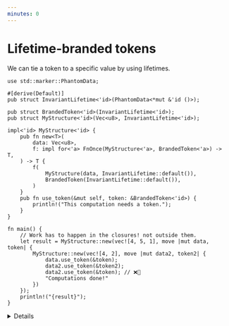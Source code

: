 ```yaml
---
minutes: 0
---
```


# Lifetime-branded tokens

We can tie a token to a specific value by using lifetimes.

```rust,editable
use std::marker::PhantomData;

#[derive(Default)]
pub struct InvariantLifetime<'id>(PhantomData<*mut &'id ()>);

pub struct BrandedToken<'id>(InvariantLifetime<'id>);
pub struct MyStructure<'id>(Vec<u8>, InvariantLifetime<'id>);

impl<'id> MyStructure<'id> {
    pub fn new<T>(
        data: Vec<u8>,
        f: impl for<'a> FnOnce(MyStructure<'a>, BrandedToken<'a>) -> T,
    ) -> T {
        f(
            MyStructure(data, InvariantLifetime::default()),
            BrandedToken(InvariantLifetime::default()),
        )
    }
    pub fn use_token(&mut self, token: &BrandedToken<'id>) {
        println!("This computation needs a token.");
    }
}

fn main() {
    // Work has to happen in the closures! not outside them.
    let result = MyStructure::new(vec![4, 5, 1], move |mut data, token| {
        MyStructure::new(vec![4, 2], move |mut data2, token2| {
            data.use_token(&token);
            data2.use_token(&token2);
            data2.use_token(&token); // ❌🔨
            "Computations done!"
        })
    });
    println!("{result}");
}
```

<details>

- Here we build "branded tokens" that can only be used with the value that
  constructed them. Branding here in the sense of "being marked with something
  it is closely associated with."

- Other token types tend to be trivial, this kind of token is at the extreme end
  of the rust type system, not a day to day occurrence in most rust codebases.

- The "constructor" for `MyStructure` asks for 1. data for the inner value 2. a
  closure that can only be run once as one of its arguments.

  Instead of the "constructor" returning a `MyStructure` value, it passes that
  value and a token tied to that specific value to the closure.

  We end up doing whatever work we wanted to do with this structure _in the
  closure_ then return some result.

- The token here proves we're "in the closure" as the lifetime parameters mean
  these values cannot "escape" the closure without being transformed or consumed
  into some other type.

- The `for<'a>` in the `impl for<'a> FnOnce(...) -> T` type and the type
  parameter of `InvariantLifetime`'s internal `PhantomData` relates to
  [Subtyping](https://doc.rust-lang.org/stable/reference/subtyping.html) is what
  forces this "branding" between lifetimes to apply. Without it, the compiler
  would see the lifetimes on the types we're handling as "similar enough" (able
  to be subtyped) and users would be able to use the token for one structure
  with a different structure.

- This kind of token is **highly restrictive**, but the things that it makes
  possible to prove as safe within the rust type system are meaningful. The data
  structures we end up passing to the closures cannot be returned on their own.

  [GhostCell](https://plv.mpi-sws.org/rustbelt/ghostcell/paper.pdf), a structure
  that allows for safe cyclic data structures in rust, uses this principle to
  make sure cells can't "escape" a context where we know where cyclic operations
  are safe.

</details>
